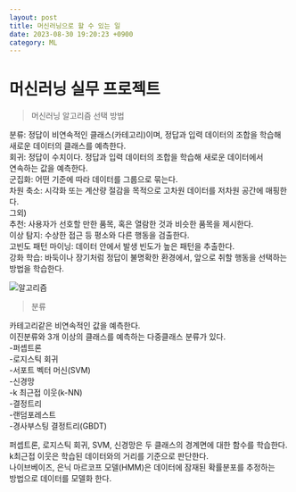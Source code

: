 ```yaml
---
layout: post
title: 머신러닝으로 할 수 있는 일  
date: 2023-08-30 19:20:23 +0900
category: ML 
---
```

# 머신러닝 실무 프로젝트
      
> 머신러닝 알고리즘 선택 방법    

분류: 정답이 비연속적인 클래스(카테고리)이며, 정답과 입력 데이터의 조합을 학습해  
새로운 데이터의 클래스를 예측한다.  
회귀: 정답이 수치이다. 정답과 입력 데이터의 조합을 학습해 새로운 데이터에서  
연속하는 값을 예측한다.  
군집화: 어떤 기준에 따라 데이터를 그룹으로 묶는다.  
차원 축소: 시각화 또는 계산량 절감을 목적으로 고차원 데이터를 저차원 공간에 매핑한다.  
그외)  
추천: 사용자가 선호할 만한 품목, 혹은 열람한 것과 비슷한 품목을 제시한다.  
이상 탐지: 수상한 접근 등 평소와 다른 행동을 검출한다.  
고빈도 패턴 마이닝: 데이터 안에서 발생 빈도가 높은 패턴을 추출한다.  
강화 학습: 바둑이나 장기처럼 정답이 불명확한 환경에서, 앞으로 취할 행동을 선택하는  
방법을 학습한다.  
  
![알고리즘](https://scikit-learn.org/stable/_static/ml_map.png)  
  
> 분류  

카테고리같은 비연속적인 값을 예측한다.  
이진분류와 3개 이상의 클래스를 예측하는 다중클래스 분류가 있다.  
-퍼셉트론  
-로지스틱 회귀  
-서포트 벡터 머신(SVM)  
-신경망  
-k 최근접 이웃(k-NN)  
-결정트리  
-랜덤포레스트  
-경사부스팅 결정트리(GBDT)  
  
퍼셉트론, 로지스틱 회귀, SVM, 신경망은 두 클래스의 경계면에 대한 함수를 학습한다.  
k최근접 이웃은 학습된 데이터와의 거리를 기준으로 판단한다.  
나이브베이즈, 은닉 마르코프 모델(HMM)은 데이터에 잠재된 확률분포를 추정하는  
방법으로 데이터를 모델화 한다.  

